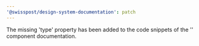 ```yaml
---
'@swisspost/design-system-documentation': patch
---
```


The missing 'type' property has been added to the code snippets of the '<post-banner>' component documentation.
